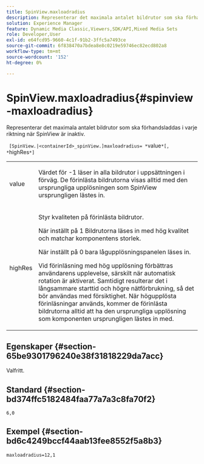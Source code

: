 ```yaml
---
title: SpinView.maxloadradius
description: Representerar det maximala antalet bildrutor som ska förhandsladdas i varje riktning när SpinView är inaktiv.
solution: Experience Manager
feature: Dynamic Media Classic,Viewers,SDK/API,Mixed Media Sets
role: Developer,User
exl-id: e64fcd95-9660-4c1f-91b2-3ffc5a7493ce
source-git-commit: 6f838470a7bdea8e8c0219e59746ec82ecd802a8
workflow-type: tm+mt
source-wordcount: '152'
ht-degree: 0%

---
```


# SpinView.maxloadradius{#spinview-maxloadradius}

Representerar det maximala antalet bildrutor som ska förhandsladdas i varje riktning när SpinView är inaktiv.

` [SpinView.|<containerId>_spinView.]maxloadradius= *`value`*[, *`highRes`*]`

<table id="table_06BEA037FA82467CAA88D1CA62AE972E"> 
 <tbody> 
  <tr> 
   <td colname="col1"> <p> <span class="codeph"><span class="varname"> value</span></span> </p> </td> 
   <td colname="col2"> <p> Värdet för <span class="codeph"> -1</span> läser in alla bildrutor i uppsättningen i förväg. De förinlästa bildrutorna visas alltid med den ursprungliga upplösningen som SpinView ursprungligen lästes in. </p> </td> 
  </tr> 
  <tr> 
   <td colname="col1"> <p><span class="codeph"><span class="varname"> highRes</span></span> </p> </td> 
   <td colname="col2"> <p> Styr kvaliteten på förinlästa bildrutor. </p> <p>När inställt på <span class="codeph"> 1</span> Bildrutorna läses in med hög kvalitet och matchar komponentens storlek. </p> <p>När inställt på <span class="codeph"> 0</span> bara lågupplösningspanelen läses in.</p> <p>Vid förinläsning med hög upplösning förbättras användarens upplevelse, särskilt när automatisk rotation är aktiverat. Samtidigt resulterar det i långsammare starttid och högre nätförbrukning, så det bör användas med försiktighet. När högupplösta förinläsningar används, kommer de förinlästa bildrutorna alltid att ha den ursprungliga upplösning som komponenten ursprungligen lästes in med. </p> </td> 
  </tr> 
 </tbody> 
</table>

## Egenskaper {#section-65be9301796240e38f31818229da7acc}

Valfritt.

## Standard {#section-bd374ffc5182484faa77a7a3c8fa70f2}

`6,0`

## Exempel {#section-bd6c4249bccf44aab13fee8552f5a8b3}

`maxloadradius=12,1`
